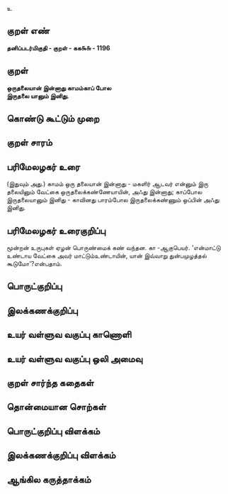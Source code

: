 உ

## குறள் எண் 

**தனிப்படர்மிகுதி - குறள் - கக௯௬ - 1196**

## குறள் 

**ஒருதலையான் இன்னாது காமம்காப் போல  
இருதலை யானும் இனிது.**

## கொண்டு கூட்டும் முறை


## குறள் சாரம் 


## பரிமேலழகர் உரை

(இதுவும் அது.) காமம் ஒரு தலையான் இன்னாது - மகளிர் ஆடவர் என்னும் இரு தலையினும் வேட்கை ஒருதலைக்கண்ணேயாயின், அஃது இன்னாது; காப்போல இருதலையானும் இனிது - காவினது பாரம்போல இருதலைக்கண்ணும் ஒப்பின் அஃது இனிது.

## பரிமேலழகர் உரைகுறிப்பு   

மூன்றன் உருபுகள் ஏழன் பொருண்மைக் கண் வந்தன. கா -ஆகுபெயர். 'என்மாட்டு உண்டாய வேட்கை அவர் மாட்டும்உண்டாயின், யான் இவ்வாறு துன்பமுழத்தல் கூடுமோ'?என்பதாம்.

## பொருட்குறிப்பு 


## இலக்கணக்குறிப்பு  


## உயர் வள்ளுவ வகுப்பு காணொளி


## உயர் வள்ளுவ வகுப்பு ஒலி அமைவு 

 
## குறள் சார்ந்த கதைகள் 


## தொன்மையான சொற்கள்


## பொருட்குறிப்பு விளக்கம்


## இலக்கணக்குறிப்பு விளக்கம்


## ஆங்கில கருத்தாக்கம் 


